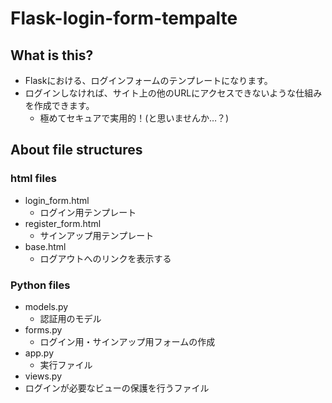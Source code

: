 # Flask-login-form-tempalte
## What is this?
- Flaskにおける、ログインフォームのテンプレートになります。
- ログインしなければ、サイト上の他のURLにアクセスできないような仕組みを作成できます。
    - 極めてセキュアで実用的！(と思いませんか…？)

## About file structures
### html files
- login_form.html
    - ログイン用テンプレート
- register_form.html
    - サインアップ用テンプレート
- base.html
    - ログアウトへのリンクを表示する
### Python files
- models.py
    - 認証用のモデル
- forms.py
    - ログイン用・サインアップ用フォームの作成
- app.py
    - 実行ファイル
- views.py
- ログインが必要なビューの保護を行うファイル